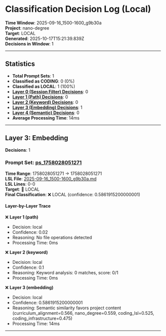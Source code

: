 # Classification Decision Log (Local)

**Time Window**: 2025-09-16_1500-1600_g9b30a<br>
**Project**: nano-degree<br>
**Target**: LOCAL<br>
**Generated**: 2025-10-17T15:21:39.839Z<br>
**Decisions in Window**: 1

---

## Statistics

- **Total Prompt Sets**: 1
- **Classified as CODING**: 0 (0%)
- **Classified as LOCAL**: 1 (100%)
- **[Layer 0 (Session Filter) Decisions](#layer-0-session-filter)**: 0
- **[Layer 1 (Path) Decisions](#layer-1-path)**: 0
- **[Layer 2 (Keyword) Decisions](#layer-2-keyword)**: 0
- **[Layer 3 (Embedding) Decisions](#layer-3-embedding)**: 1
- **[Layer 4 (Semantic) Decisions](#layer-4-semantic)**: 0
- **Average Processing Time**: 14ms

---

## Layer 3: Embedding

**Decisions**: 1

### Prompt Set: [ps_1758028051271](../../history/2025-09-16_1500-1600_g9b30a.md#ps_1758028051271)

**Time Range**: 1758028051271 → 1758028051271<br>
**LSL File**: [2025-09-16_1500-1600_g9b30a.md](../../history/2025-09-16_1500-1600_g9b30a.md#ps_1758028051271)<br>
**LSL Lines**: 0-0<br>
**Target**: 📍 LOCAL<br>
**Final Classification**: ❌ LOCAL (confidence: 0.5861915200000001)

#### Layer-by-Layer Trace

❌ **Layer 1 (path)**
- Decision: local
- Confidence: 0.02
- Reasoning: No file operations detected
- Processing Time: 0ms

❌ **Layer 2 (keyword)**
- Decision: local
- Confidence: 0.1
- Reasoning: Keyword analysis: 0 matches, score: 0/1
- Processing Time: 0ms

❌ **Layer 3 (embedding)**
- Decision: local
- Confidence: 0.5861915200000001
- Reasoning: Semantic similarity favors project content (curriculum_alignment=0.566, nano_degree=0.559, coding_lsl=0.525, coding_infrastructure=0.475)
- Processing Time: 14ms

---

